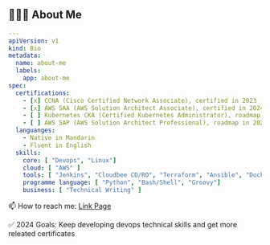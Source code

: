 ## 👨🏻‍💻 About Me 

```yaml
---
apiVersion: v1
kind: Bio
metadata:
  name: about-me
  labels:
    app: about-me
spec:
  certifications:
    - [x] CCNA (Cisco Certified Network Associate), certified in 2023
    - [x] AWS SAA (AWS Solution Architect Associate), certified in 2024
    - [ ] Kubernetes CKA (Certified Kubernetes Administrator), roadmap in 2024
    - [ ] AWS SAP (AWS Solution Architect Professional), roadmap in 2024
  languanges:
    - Native in Mandarin
    - Fluent in English
  skills:
    core: [ "Devops", "Linux"]
    cloud: [ "AWS" ]
    tools: [ "Jenkins", "Cloudbee CD/RO", "Terraform", "Ansible", "Docker", "Kubernetes", "Packer", "Git" ]
    programme language: [ "Python", "Bash/Shell", "Groovy"]
    business: [ "Technical Writing" ]
```

📫 How to reach me: [Link Page](https://linkedin.com/in/bo-huang-269bb4175)

✅ 2024 Goals: Keep developing devops technical skills and get more releated certificates





<!--
**B0o0H/B0o0H** is a ✨ _special_ ✨ repository because its `README.md` (this file) appears on your GitHub profile.

Here are some ideas to get you started:

- 🔭 I’m currently working on ...
- 🌱 I’m currently learning ...
- 👯 I’m looking to collaborate on ...
- 🤔 I’m looking for help with ...
- 💬 Ask me about ...
- 📫 How to reach me: ...
- 😄 Pronouns: ...
- ⚡ Fun fact: ...
-->
